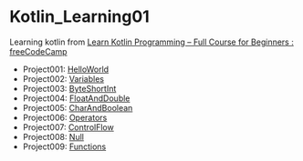 # Kotlin_Learning01
Learning kotlin from [Learn Kotlin Programming – Full Course for Beginners : freeCodeCamp](https://youtu.be/EExSSotojVI?si=4tJZHmVcVu1dXLC4)

- Project001: [HelloWorld](./HelloWorld)
- Project002: [Variables](./Variables)
- Project003: [ByteShortInt](./ByteShortInt)
- Project004: [FloatAndDouble](./FloatAndDouble)
- Project005: [CharAndBoolean](./CharAndBoolean)
- Project006: [Operators](./Operators)
- Project007: [ControlFlow](./ControlFlow)
- Project008: [Null](./Null)
- Project009: [Functions](./Functions)
